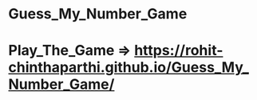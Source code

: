 # Guess_My_Number_Game
# Play_The_Game => https://rohit-chinthaparthi.github.io/Guess_My_Number_Game/
